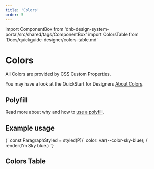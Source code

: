 ```yaml
---
title: 'Colors'
order: 5
---
```


import ComponentBox from 'dnb-design-system-portal/src/shared/tags/ComponentBox'
import ColorsTable from 'Docs/quickguide-designer/colors-table.md'

# Colors

All Colors are provided by CSS Custom Properties.

You may have a look at the QuickStart for Designers [About Colors](/quickguide-designer/colors).

## Polyfill

Read more about why and how to [use a polyfill](/uilib/usage/customisation/styling/polyfill).

## Example usage

<ComponentBox hideCode useRender>
{`
const ParagraphStyled = styled(P)\`
  color: var(--color-sky-blue);
\`
render(<ParagraphStyled>I'm Sky blue.</ParagraphStyled>)
`}
</ComponentBox>

## Colors Table

<ColorsTable />
